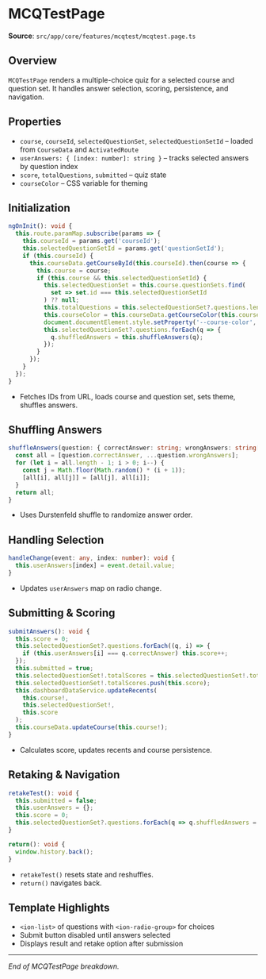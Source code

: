 # MCQTestPage

**Source**: `src/app/core/features/mcqtest/mcqtest.page.ts`

## Overview
`MCQTestPage` renders a multiple-choice quiz for a selected course and question set. It handles answer selection, scoring, persistence, and navigation.



## Properties
- `course`, `courseId`, `selectedQuestionSet`, `selectedQuestionSetId` – loaded from `CourseData` and `ActivatedRoute`
- `userAnswers: { [index: number]: string }` – tracks selected answers by question index
- `score`, `totalQuestions`, `submitted` – quiz state
- `courseColor` – CSS variable for theming

## Initialization
```ts
ngOnInit(): void {
  this.route.paramMap.subscribe(params => {
    this.courseId = params.get('courseId');
    this.selectedQuestionSetId = params.get('questionSetId');
    if (this.courseId) {
      this.courseData.getCourseById(this.courseId).then(course => {
        this.course = course;
        if (this.course && this.selectedQuestionSetId) {
          this.selectedQuestionSet = this.course.questionSets.find(
            set => set.id === this.selectedQuestionSetId
          ) ?? null;
          this.totalQuestions = this.selectedQuestionSet?.questions.length || 0;
          this.courseColor = this.courseData.getCourseColor(this.courseId);
          document.documentElement.style.setProperty('--course-color', this.courseColor || '');
          this.selectedQuestionSet?.questions.forEach(q => {
            q.shuffledAnswers = this.shuffleAnswers(q);
          });
        }
      });
    }
  });
}
```
- Fetches IDs from URL, loads course and question set, sets theme, shuffles answers.

## Shuffling Answers
```ts
shuffleAnswers(question: { correctAnswer: string; wrongAnswers: string[] }): string[] {
  const all = [question.correctAnswer, ...question.wrongAnswers];
  for (let i = all.length - 1; i > 0; i--) {
    const j = Math.floor(Math.random() * (i + 1));
    [all[i], all[j]] = [all[j], all[i]];
  }
  return all;
}
```
- Uses Durstenfeld shuffle to randomize answer order.

## Handling Selection
```ts
handleChange(event: any, index: number): void {
  this.userAnswers[index] = event.detail.value;
}
```
- Updates `userAnswers` map on radio change.

## Submitting & Scoring
```ts
submitAnswers(): void {
  this.score = 0;
  this.selectedQuestionSet?.questions.forEach((q, i) => {
    if (this.userAnswers[i] === q.correctAnswer) this.score++;
  });
  this.submitted = true;
  this.selectedQuestionSet!.totalScores = this.selectedQuestionSet!.totalScores || [];
  this.selectedQuestionSet!.totalScores.push(this.score);
  this.dashboardDataService.updateRecents(
    this.course!,
    this.selectedQuestionSet!,
    this.score
  );
  this.courseData.updateCourse(this.course!);
}
```
- Calculates score, updates recents and course persistence.

## Retaking & Navigation
```ts
retakeTest(): void {
  this.submitted = false;
  this.userAnswers = {};
  this.score = 0;
  this.selectedQuestionSet?.questions.forEach(q => q.shuffledAnswers = this.shuffleAnswers(q));
}

return(): void {
  window.history.back();
}
```
- `retakeTest()` resets state and reshuffles.
- `return()` navigates back.

## Template Highlights
- `<ion-list>` of questions with `<ion-radio-group>` for choices
- Submit button disabled until answers selected
- Displays result and retake option after submission

---

*End of MCQTestPage breakdown.*